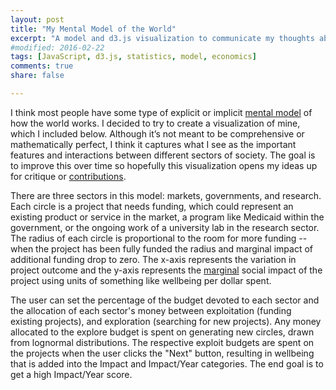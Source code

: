 ```yaml
---
layout: post
title: "My Mental Model of the World"
excerpt: "A model and d3.js visualization to communicate my thoughts about how the world works."
#modified: 2016-02-22
tags: [JavaScript, d3.js, statistics, model, economics]
comments: true
share: false

---
```



I think most people have some type of explicit or implicit [mental model](https://en.wikipedia.org/wiki/Mental_model) of how the world works.  I decided to try to create a visualization of mine, which I included below.  Although it’s not meant to be comprehensive or mathematically perfect, I think it captures what I see as the important features and interactions between different sectors of society. The goal is to improve this over time so hopefully this visualization opens my ideas up for critique or [contributions](https://github.com/psthomas/mental-model).   

There are three sectors in this model: markets, governments, and research. Each circle is a project that needs funding, which could represent an existing product or service in the market, a program like Medicaid within the government, or the ongoing work of a university lab in the research sector.  The radius of each circle is proportional to the room for more funding -- when the project has been fully funded the radius and marginal impact of additional funding drop to zero.  The x-axis represents the variation in project outcome and the y-axis represents the [marginal](https://en.wikipedia.org/wiki/Marginal_value) social impact of the project using units of something like wellbeing per dollar spent.

The user can set the percentage of the budget devoted to each sector and the allocation of each sector's money between exploitation (funding existing projects), and exploration (searching for new projects).  Any money allocated to the explore budget is spent on generating new circles, drawn from lognormal distributions.  The respective exploit budgets are spent on the projects when the user clicks the "Next" button, resulting in wellbeing that is added into the Impact and Impact/Year categories.  The end goal is to get a high Impact/Year score.   


<!--https://stackoverflow.com/questions/5867985-->
<div class="outer">
<div class="inner">
<iframe id="vis"
    style="width: 98vw; height: 100vh; border: none; position: relative; right:-50%; scrolling:no;"></iframe>
</div>
</div> 

<!--<script src="https://d3js.org/d3-request.v1.min.js"></script>-->
<script src="https://d3js.org/d3.v4.js"></script>

<script>
d3.request("https://raw.githubusercontent.com/psthomas/mental-model/master/model/model.html")
    .get(function(a) {
        document.getElementById("vis").srcdoc = a.response;
    });
</script>

Here are a few things I hope this visualization demonstrates:

## Diminishing Returns

The marginal impact of each project declines linearly as it's room for funding is used up.  This is a pretty fundamental [concept in economics](https://en.wikipedia.org/wiki/Diminishing_returns) and I think it applies to most situations in the real world.  One aspect of the model that avoids diminishing returns is the exploration phase, as the probability of generating a bubble in each location remains constant over time for each sector.   This fits well with my intuition about the world -- there are diminishing returns to exploiting existing knowledge but not to generating new knowledge.

## The Importance of Economic Growth

I think the [income](https://en.wikipedia.org/wiki/Gross_domestic_product#Income_approach) approach to measuring GDP is most helpful for thinking about economic growth in this model.  A certain amount of income is generated in each time step, most of which goes to corporations and individuals.  We as a society then decide what to do with this money in the next time step.  We can leave it with individuals and corporations which ends up largely being invested in markets, or we can tax it and put it into government services or basic research. 

All money left in markets grows at three percent each year to match historical real GDP growth.  This is a simplification for a few reasons.  First, government and research spending are also part of the GDP.  Second, government spending can have a [multiplier effect](https://en.wikipedia.org/wiki/Fiscal_multiplier) especially during recessions.  Third, technological progress is thought to be one of the [main drivers](http://science.sciencemag.org/content/342/6160/817) of long-run growth in at least the [Solow model](https://en.wikipedia.org/wiki/Solow%E2%80%93Swan_model).  But I needed to demonstrate that there would be a penalty over time if the user taxed their whole economy to put the money into research, so this is my solution.   

One of the best approaches to getting a high Impact/Year over the long term is to put 80-90% of the budget in the Market and let it grow.  I suspect the percent of money allocated to markets and the long term growth rate of three percent would be the most important parameters if I ported this over to Python and ran some simulations.  This model behavior fits well with the real world data.  For example, GDP per capita [correlates strongly](https://ourworldindata.org/happiness-and-life-satisfaction/#correlates-determinants-and-consequences) with life satisfaction over time and across countries.

## Social Impact is the Goal

I use social impact as the measure of progress rather than GDP.  I think the distinction between the two is important because if we used GDP, the immediate impacts of government or research would drop substantially (even if they have large indirect effects).  It's only through the lens of wellbeing that many of the actions of government or research make sense.  

## The Roles of Different Sectors

Markets, government, and research all play different roles in the model.  Markets largely work at lower levels of risk, and, although the projects here have lower marginal impacts, the number of opportunities here outnumber those in other sectors.  I estimate lower marginal impacts here because the alternative for a consumer in a competitive marketplace is usually a similar product with a slightly higher price if a company doesn't offer a product.  The rarer case where a single company makes a decision that has a large social impact (because it's truly innovative or has monopoly power) is located in the tail of the distribution.    

Research, on the other hand, is able to accept higher variability for higher social returns.  Researchers are often criticized by the public for working on esoteric projects without clear applications, but occasionally something like [CRISPR-Cas9](http://science.sciencemag.org/content/346/6213/1258096.full) is discovered that has a revolutionary effect.  Both the exploration and exploitation phases of research need to be funded for research to work well -- if no exploitation is funded the highest impact findings never translate into markets.  But if you don't do enough exploration the pipeline of new ideas dries up, which prevents you from taking advantage of the full potential of research.    

The bulk of Government projects exist in a middle ground between markets and research.  This is because governments are often directly addressing problems in areas of market failures like the insurance market for low income individuals.  The marginal impact is fairly large in a situation like this because the counterfactual for an individual with no insurance is probably a delay in treatment until an emergency room visit.  

Occasionally governments need to make a decisions during crises where catastrophic outcomes are possible.  To get a feel for this, consider simulating one of our many nuclear close calls [[3](https://en.wikipedia.org/wiki/List_of_nuclear_close_calls#1950s), [4](http://www.ucsusa.org/sites/default/files/attach/2015/04/Close%20Calls%20with%20Nuclear%20Weapons.pdf)] over and over again with small changes in the initial conditions.  Realistic outcomes for this experiment would probably range from completely avoiding conflict to the destruction of our civilization.  Government impact in situations like these is mainly driven by [path dependence](https://en.wikipedia.org/wiki/Path_dependence) -- the actions can't be undone or modified.  

Research, on the other hand, largely functions by shifting the future into the present more rapidly, so the main benefit is applied during the time before the discovery would have occurred otherwise [[5](http://www.fhi.ox.ac.uk/research-into-neglected-diseases/)]. (Note: this isn't always the case because research can have a time dependent application.  For example, advances in battery technology for storing renewable energy might prevent a path dependent change in our climate right now.)

## The Explore-Exploit Tradeoff

This tradeoff is common in optimization problems across many different domains [[6](https://www.ncbi.nlm.nih.gov/pmc/articles/PMC4410143/), [7](http://lazerlab.net/publication/network-structure-exploration-and-exploitation), [8](https://en.wikipedia.org/wiki/Multi-armed_bandit), [9](https://www.cgdev.org/publication/searching-devil-details-learning-about-development-program-design-working-paper-434)] .  Every society needs to find an equilibrium between present and future benefits, so I thought this would be an important concept to build into the model. 

## Possible Negative Effects

Not every exploration results in a project with an positive expected marginal impact.  For a random 10% of the projects I multiply the impact by -0.5, resulting in a bimodal distribution.  Nevertheless, the project is funded at the same level as other projects because society isn't always very good at discerning impact.  In this model, larger potential negative effects come with higher levels of risk.  For example, some areas of research or government actions have the potential to be catastrophic if we're not careful.  These [catastrophic risks](https://en.wikipedia.org/wiki/Global_catastrophic_risk) would dwarf the rest of these projects in negative or positive impact, which is part of the reason I don't include numerical axes as it's difficult to legibly show the impacts on the same scale. 

## The Role of Philanthropy

Philanthropists could act in this model in a few ways.  First, they could try to choose a existing project with a high marginal impact and fund it until it's marginal impact is lower than a different project, then switch to a new one.  Second, they could fund the exploration phase of research to try to create an opportunity that is better than the existing options.  Finally, they could try to change the model parameters by influencing the political process or funding research about the optimal model settings.  

Philanthropists tend to take many different approaches in society, but I think taking big risks to create new ideas or trying to influence policy for the better are among the best opportunities [[10](http://bostonreview.net/forum/foundations-philanthropy-democracy), [11](http://www.openphilanthropy.org/blog/hits-based-giving), [12](https://ssir.org/articles/entry/the_elusive_craft_of_evaluating_advocacy)].  


## Model Problems

There are a number of problems with this model.  In addition to the ones I mentioned above, here are a few more:

* **Causation isn't so clear cut**.  For example, good economic policy might lead to better functioning markets, which might free up more money for research, which might result in research that improves economic policy.  This seems to operate more like a mutually beneficial relationship where you can't neatly divide things up by causation.
* **Growth isn't fixed**.  I set the growth rate at three percent in this model, but in reality there would be a feedback between the settings and growth.  I might create a future version where the user can change the rate and observe the effect, but adding a feedback would get very complicated.     
* **Can wellbeing be summed?** There are a few [philosophical objections](https://en.wikipedia.org/wiki/Utilitarianism#Aggregating_utility) to summing wellbeing.  Also, some make the point that measuring total wellbeing doesn't account for the distribution of that wellbeing, which is a valid point.    
* **Can money buy everything?**  In the case of a well functioning government, funding might not be the limiting factor on competence.  No amount of project funding will suddenly improve decision making skills in a crisis.  Government competence is something that needs to be built over [decades and centuries](https://www.cgdev.org/publication/capability-traps-mechanisms-persistent-implementation-failure-working-paper-234), and probably depends on something other than funding levels.   
* **Different distributions?** It's possible that the lognormal distribution isn't the best fit for opportunities to do good in the world.  Maybe a power-law distribution would fit better, or maybe I need to change the existing lognormal parameters.  Right now they're tuned for visual communication, not accuracy.  

## Conclusion

I hope you find this model interesting.  It's a first draft, so feel free to critique or [contribute](https://github.com/psthomas/mental-model).  In the future I might create a version that allows people to choose the probability distributions parameters to fit with their intuitions about the world, so stay tuned.

## Appendix A: How It Works

There can be large differences in the impacts of different actions so I generate the data using a [joint](https://en.wikipedia.org/wiki/Joint_probability_distribution) [lognormal](https://en.wikipedia.org/wiki/Log-normal_distribution) probability distribution with a correlation between the risk and impact.  The specifics of how the joint distributions are generated are in the Appendix B below if you're interested.  I leave numbers and units off the axes because I don't think there's a single measure of wellbeing and the relationship between the sectors matters more than the numerical values.      

The user can set the percentage of the budget devoted to each sector and the allocation of each sector's money between exploitation (funding existing projects), and exploration (searching for new projects).  When the user clicks the "Next" button, the exploit budget is allocated to each circle by finding the maximum percentage that can be multiplied times the project funding needs in each sector while staying below the budget.  This means that society funds every project by some amount because it doesn't always know the real marginal impact of each project.  

Here's the section of the code that finds the percentage funding level: 

{% highlight javascript %}

var sum = 0.0,
    pct = 0.0;

while (sum <= exploit_budget) {
    sum = 0.0;
    pct += 0.001;
    for (var j = 0; j < sector.length; j++) {
    	sum += pct * sector[j].size;
    }
}

{% endhighlight %}

As the research projects are funded, the variation associated with each project declines and the bubbles diffuse through the market.  Once a research project has a low enough variation, there's a ten percent chance that it will transition to the market's budget each year.  This aspect of the model isn't perfect, as the transition to markets should be governed by risk with respect to market returns, not risk with respect to social impact.  But if the two are at least correlated I think it's an okay assumption. 

For exploratory funding, new circles are generated from [lognormal distributions](https://en.wikipedia.org/wiki/Log-normal_distribution) with unique mus and sigmas for each of the sectors.  This model is somewhat informed by the concept of an [efficient frontier](https://en.wikipedia.org/wiki/Modern_portfolio_theory#Efficient_frontier_with_no_risk-free_asset) from modern portfolio theory.  Generally, I think there's a positive relationship between risk taking and societal impact, although greater potential for societal harm comes at high levels of risk as well.  

Because markets are driven by a profit motive and have a shorter time horizon, their risk profile and corresponding social impact are lower (smaller mus and sigmas).  Governments and basic research can play at higher levels of risk, so they're rewarded accordingly with higher marginal social impacts (higher mus and sigmas).  Research has more projects in areas of moderately high social impact than government (higher mu), but government has a heavier tail at the very high levels of impact (higher sigma).  The heavier tail for Government is driven by situations like nuclear crises where decisions have the potential to dwarf all the other areas in impact. 


<figure >
	<a href="{{ site.baseurl }}/images/prob_dist.png"><img src="{{ site.baseurl }}/images/prob_dist.png"></a>
	<figcaption>The probability distributions for the marginal impacts of different sectors.</figcaption>
</figure>

Finally, three percent of the money allocated to markets is added to the budget each year.  This is meant to simulate the importance of economic growth, and penalizes putting too much money into research or government.  The growth rate and money allocated to markets are some of the most important factors in the long term performance of the model. 

## Appendix B

Generating samples from a correlated, [joint](https://en.wikipedia.org/wiki/Joint_probability_distribution) lognormal distribution ended up being much more difficult than I thought it would be.  There are a number of resources out there and packages for languages like Python and R, but nothing for JavaScript.  I ended up using [jStat](https://github.com/jstat/jstat) for many of it's distributions and helper functions, along with this [Stackoverflow answer](https://stackoverflow.com/questions/32718752/how-to-generate-correlated-uniform0-1-variables).  

Here are the steps:

1. Create uncorrelated samples drawing from a standard normal distribution (mu=0, sigma=1). 
2. Create a [correlation matrix](https://en.wikipedia.org/wiki/Correlation_and_dependence#Correlation_matrices) with the desired correlation between the samples. 
3. Matrix multiply the [cholesky decomposition](https://en.wikipedia.org/wiki/Cholesky_decomposition) of the correlation matrix with the uncorrelated samples to create correlated normal samples. 
4. Convert the correlated normal samples to correlated uniform samples using the standard normal cumulative distribution function (CDF).  I think the result of this is considered a [copula](https://en.wikipedia.org/wiki/Copula_(probability_theory)).  
5. Use the inverted CDF of the desired lognormal distribution to convert the correlated uniform samples into correlated lognormal samples.  This is called [inverse transform](https://en.wikipedia.org/wiki/Inverse_transform_sampling) sampling.   

Note that the lognormal correlation won't be exactly what you specified in the correlation matrix, but it was close enough for my purposes.  Here's the code:

{% highlight javascript %}

//script src="https://cdn.jsdelivr.net/npm/jstat@latest/dist/jstat.min.js" /script

function generateCopula(rows, columns, correlation) {
    //https://en.wikipedia.org/wiki/Copula_(probability_theory)

    //Create uncorrelated standard normal samples
    var normSamples = jStat.randn(rows, columns);

    //Create lower triangular cholesky decomposition of correlation matrix
    var A = jStat(jStat.cholesky(correlation));

    //Create correlated samples through matrix multiplication
    var normCorrSamples = A.multiply(normSamples);

    //Convert to uniform correlated samples over 0,1 using normal CDF
    var normDist = jStat.normal(0,1);
    var uniformCorrSamples = normCorrSamples.map(function(x) {return normDist.cdf(x);});

    return uniformCorrSamples;

}

function generateCorrLognorm(number, mu, sigma, correlation) {

    //Create uniform correlated copula
    var copula = generateCopula(mu.length, number, correlation);

    //Create unique lognormal distribution for each marginal
    var lognormDists = [];
    for (var i = 0; i < mu.length; i++) {
        lognormDists.push(jStat.lognormal(mu[i], sigma[i]));
    }

    //Generate correlated lognormal samples using the inverse transform method:
    //https://en.wikipedia.org/wiki/Inverse_transform_sampling
    var lognormCorrSamples = copula.map(function(x, row, col) {return lognormDists[row].inv(x);});
    return lognormCorrSamples;
}

var mu = [0,0],
	sigma = [0.25, 0.5],
	correlation = [[1.0, 0.5],[0.5, 1.0]];

var data  = generateCorrLognorm(100, mu, sigma, correlation);


{% endhighlight %}


A nice feature of this approach is that you can use any combination of distributions and create any number of correlated samples.  All you need is to do is create the desired correlation matrix, define the distributions with jStat, and then use their inverted CDFs to convert the copula.   

## References

[1] What's So Special About Science (And How Much Should We Spend on It?). Science. [http://science.sciencemag.org/content/342/6160/817](http://science.sciencemag.org/content/342/6160/817)

[2] Happiness and Life Satisfaction. Our World in Data. [https://ourworldindata.org/happiness-and-life-satisfaction/#correlates-determinants-and-consequences](https://ourworldindata.org/happiness-and-life-satisfaction/#correlates-determinants-and-consequences)

[3] List of nuclear close calls. Wikipedia. [https://en.wikipedia.org/wiki/List_of_nuclear_close_calls#1950s](https://en.wikipedia.org/wiki/List_of_nuclear_close_calls#1950s)

[4] Close Calls with Nuclear Weapons. Union of Concerned Scientists. [http://www.ucsusa.org/sites/default/files/attach/2015/04/Close%20Calls%20with%20Nuclear%20Weapons.pdf](http://www.ucsusa.org/sites/default/files/attach/2015/04/Close%20Calls%20with%20Nuclear%20Weapons.pdf)

[5] Estimating the cost-effectiveness of research into neglected diseases. Future of Humanity Institute. [http://www.fhi.ox.ac.uk/research-into-neglected-diseases/](http://www.fhi.ox.ac.uk/research-into-neglected-diseases/)

[6] Exploration versus exploitation in space, mind, and society.  Trends in Cognitive Science.  [https://www.ncbi.nlm.nih.gov/pmc/articles/PMC4410143/](https://www.ncbi.nlm.nih.gov/pmc/articles/PMC4410143/)

[7] The Network Structure of Exploration and Exploitation.  Administrative Science Quarterly.    [http://lazerlab.net/publication/network-structure-exploration-and-exploitation](http://lazerlab.net/publication/network-structure-exploration-and-exploitation)

[8] Multi-armed bandit. Wikipedia. [https://en.wikipedia.org/wiki/Multi-armed_bandit](https://en.wikipedia.org/wiki/Multi-armed_bandit)

[9] Searching for the Devil in the Details: Learning about Development Program Design.  Center for Global Development.  [https://www.cgdev.org/publication/searching-devil-details-learning-about-development-program-design-working-paper-434](https://www.cgdev.org/publication/searching-devil-details-learning-about-development-program-design-working-paper-434)

[10]  What Are Foundations For? Boston Review. [http://bostonreview.net/forum/foundations-philanthropy-democracy](http://bostonreview.net/forum/foundations-philanthropy-democracy) 

[11] Hits-based Giving. Open Philanthropy Project. [http://www.openphilanthropy.org/blog/hits-based-giving](http://www.openphilanthropy.org/blog/hits-based-giving)

[12] The Elusive Craft of Evaluating Advocacy.  Stanford Social Innovation Review.  [https://ssir.org/articles/entry/the_elusive_craft_of_evaluating_advocacy](https://ssir.org/articles/entry/the_elusive_craft_of_evaluating_advocacy)

[13] Capability Traps? The Mechanisms of Persistent Implementation Failure. Center for Global Development. [https://www.cgdev.org/publication/capability-traps-mechanisms-persistent-implementation-failure-working-paper-234](https://www.cgdev.org/publication/capability-traps-mechanisms-persistent-implementation-failure-working-paper-234)